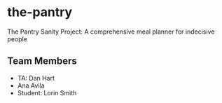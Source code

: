 # the-pantry
The Pantry Sanity Project: A comprehensive meal planner for indecisive people

## Team Members
- TA: Dan Hart
- Ana Avila
- Student: Lorin Smith
